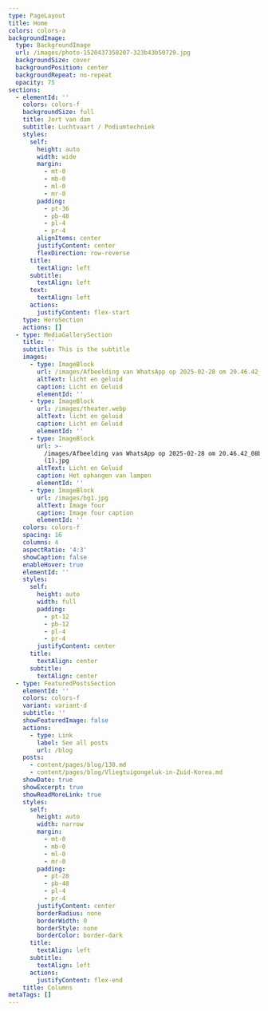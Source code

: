 ```yaml
---
type: PageLayout
title: Home
colors: colors-a
backgroundImage:
  type: BackgroundImage
  url: /images/photo-1520437358207-323b43b50729.jpg
  backgroundSize: cover
  backgroundPosition: center
  backgroundRepeat: no-repeat
  opacity: 75
sections:
  - elementId: ''
    colors: colors-f
    backgroundSize: full
    title: Jort van dam
    subtitle: Luchtvaart / Podiumtechniek
    styles:
      self:
        height: auto
        width: wide
        margin:
          - mt-0
          - mb-0
          - ml-0
          - mr-0
        padding:
          - pt-36
          - pb-48
          - pl-4
          - pr-4
        alignItems: center
        justifyContent: center
        flexDirection: row-reverse
      title:
        textAlign: left
      subtitle:
        textAlign: left
      text:
        textAlign: left
      actions:
        justifyContent: flex-start
    type: HeroSection
    actions: []
  - type: MediaGallerySection
    title: ''
    subtitle: This is the subtitle
    images:
      - type: ImageBlock
        url: /images/Afbeelding van WhatsApp op 2025-02-28 om 20.46.42_f3a881a2.jpg
        altText: licht en geluid
        caption: Licht en Geluid
        elementId: ''
      - type: ImageBlock
        url: /images/theater.webp
        altText: licht en geluid
        caption: Licht en Geluid
        elementId: ''
      - type: ImageBlock
        url: >-
          /images/Afbeelding van WhatsApp op 2025-02-28 om 20.46.42_08be753e (1)
          (1).jpg
        altText: Licht en Geluid
        caption: Het ophangen van lampen
        elementId: ''
      - type: ImageBlock
        url: /images/bg1.jpg
        altText: Image four
        caption: Image four caption
        elementId: ''
    colors: colors-f
    spacing: 16
    columns: 4
    aspectRatio: '4:3'
    showCaption: false
    enableHover: true
    elementId: ''
    styles:
      self:
        height: auto
        width: full
        padding:
          - pt-12
          - pb-12
          - pl-4
          - pr-4
        justifyContent: center
      title:
        textAlign: center
      subtitle:
        textAlign: center
  - type: FeaturedPostsSection
    elementId: ''
    colors: colors-f
    variant: variant-d
    subtitle: ''
    showFeaturedImage: false
    actions:
      - type: Link
        label: See all posts
        url: /blog
    posts:
      - content/pages/blog/130.md
      - content/pages/blog/Vliegtuigongeluk-in-Zuid-Korea.md
    showDate: true
    showExcerpt: true
    showReadMoreLink: true
    styles:
      self:
        height: auto
        width: narrow
        margin:
          - mt-0
          - mb-0
          - ml-0
          - mr-0
        padding:
          - pt-28
          - pb-48
          - pl-4
          - pr-4
        justifyContent: center
        borderRadius: none
        borderWidth: 0
        borderStyle: none
        borderColor: border-dark
      title:
        textAlign: left
      subtitle:
        textAlign: left
      actions:
        justifyContent: flex-end
    title: Columns
metaTags: []
---
```

